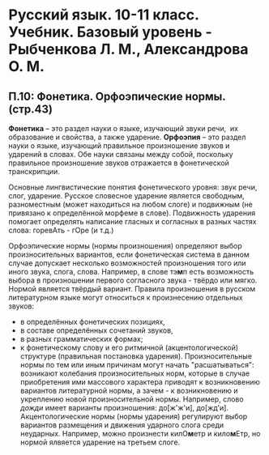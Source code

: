 # Русский язык. 10-11 класс. Учебник. Базовый уровень - Рыбченкова Л. М., Александрова О. М.
## П.10: Фонетика. Орфоэпические нормы. (стр.43)

**Фонетика** – это раздел науки о языке, изучающий звуки речи,  их образование и свойства, а также ударение.
**Орфоэпия** – это раздел науки о языке, изучающий правильное произношение звуков и ударений в словах. Обе науки связаны между собой, поскольку правильное произношение звуков отражается в фонетической транскрипции.


Основные лингвистические понятия фонетического уровня: звук речи, слог, ударение.
	Русское словесное ударение является свободным, разноместным (может находиться на любом слоге) и подвижным (не привязано к определённой морфеме в слове). Подвижность ударения помогает определять написание гласных и согласных в разных частях слова: горевАть - гОре (и т.д.)

Орфоэпические нормы (нормы произношения) определяют выбор произносительных вариантов, если фонетическая система в данном случае допускает несколько возможностей произношения того или иного звука, слога, слова. Например, в слове тэ**м**п есть возможность выбора в произношении первого согласного звука - твёрдо или мягко. Нормой является твёрдый вариант.
	Правила произношения в русском литературном языке могут относиться к произнесению отдельных звуков:
- в определённых фонетических позициях,
- в составе определённых сочетаний звуков,
- в разных грамматических формах;
-  к фонетическому слову и его ритмичной (акцентологической) структуре (правильная постановка ударения).
	Произносительные нормы по тем или иным причинам могут начать "расшатываться": возникают колебания произносительных норм, которые в случае приобретения ими массового характера приводят к возникновению вариантов литературной нормы, а зачем - к возникновению и укреплению новой произносительной нормы. Например, слово *дожди* имеет варианты произношения: до[ж'ж'и], до[жд'и].
	Акцентологические нормы (нормы ударения) регулируют выбор вариантов размещения и движения ударного слога среди неударных. Например, можно произнести килО**м**етр и кило**м**Етр, но нормой ялвяется ударение на третьем слоге.